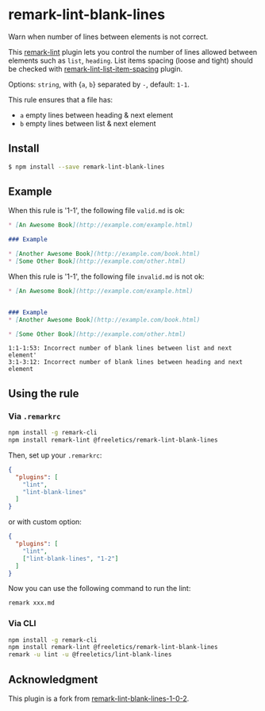 # remark-lint-blank-lines

Warn when number of lines between elements is not correct.

This [remark-lint](https://github.com/wooorm/remark-lint) plugin lets you control the number of lines allowed between elements such as `list`, `heading`.
List items spacing (loose and tight) should be checked with [remark-lint-list-item-spacing](https://github.com/wooorm/remark-lint/tree/master/packages/remark-lint-list-item-spacing) plugin.

Options: `string`, with {`a`, `b`} separated by `-`, default: `1-1`.

This rule ensures that a file has:

-   `a` empty lines between heading & next element
-   `b` empty lines between list & next element

## Install

```bash
$ npm install --save remark-lint-blank-lines
```

## Example

When this rule is '1-1', the following file `valid.md` is ok:

```markdown
* [An Awesome Book](http://example.com/example.html)

### Example

* [Another Awesome Book](http://example.com/book.html)
* [Some Other Book](http://example.com/other.html)
```

When this rule is '1-1', the following file `invalid.md` is not ok:

```markdown
* [An Awesome Book](http://example.com/example.html)


### Example
* [Another Awesome Book](http://example.com/book.html)

* [Some Other Book](http://example.com/other.html)
```

```text
1:1-1:53: Incorrect number of blank lines between list and next element'
3:1-3:12: Incorrect number of blank lines between heading and next element
```

## Using the rule

### Via `.remarkrc`

```bash
npm install -g remark-cli
npm install remark-lint @freeletics/remark-lint-blank-lines
```

Then, set up your `.remarkrc`:

```JSON
{
  "plugins": [
    "lint",
    "lint-blank-lines"
  ]
}
```

or with custom option:

```JSON
{
  "plugins": [
    "lint",
    ["lint-blank-lines", "1-2"]
  ]
}
```

Now you can use the following command to run the lint:

```bash
remark xxx.md
```

### Via CLI

```bash
npm install -g remark-cli
npm install remark-lint @freeletics/remark-lint-blank-lines
remark -u lint -u @freeletics/lint-blank-lines
```

## Acknowledgment

This plugin is a fork from [remark-lint-blank-lines-1-0-2](https://github.com/vhf/remark-lint-blank-lines-1-0-2).
